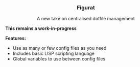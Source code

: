 <div align="center">
<h3>Figurat</h3>
A new take on centralised dotfile management
</div>

**This remains a work-in-progress**

**Features:**

- Use as many or few config files as you need
- Includes basic LISP scripting language
- Global variables to use between config files
